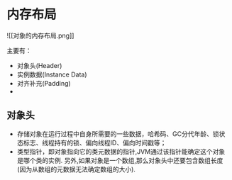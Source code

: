 # 内存布局
![[对象的内存布局.png]]

主要有：
-   对象头(Header)
-   实例数据(Instance Data)
-   对齐补充(Padding)
-   
## 对象头
-   存储对象在运行过程中自身所需要的一些数据，哈希码、GC分代年龄、锁状态标志、线程持有的锁、偏向线程ID、偏向时间戳等；
-   类型指针，即对象指向它的类元数据的指针,JVM通过该指针能确定这个对象是哪个类的实例. 另外,如果对象是一个数组,那么对象头中还要包含数组长度(因为从数组的元数据无法确定数组的大小).
